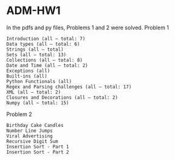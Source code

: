 # ADM-HW1
In the pdfs and py files, Problems 1 and 2 were solved.
Problem 1

    Introduction (all – total: 7)
    Data types (all – total: 6)
    Strings (all – total)
    Sets (all – total: 13)
    Collections (all – total: 8)
    Date and Time (all – total: 2)
    Exceptions (all)
    Built-ins (all)
    Python Functionals (all)
    Regex and Parsing challenges (all – total: 17)
    XML (all – total: 2)
    Closures and Decorations (all – total: 2)
    Numpy (all – total: 15)

Problem 2

    Birthday Cake Candles
    Number Line Jumps
    Viral Advertising
    Recursive Digit Sum
    Insertion Sort - Part 1
    Insertion Sort - Part 2
